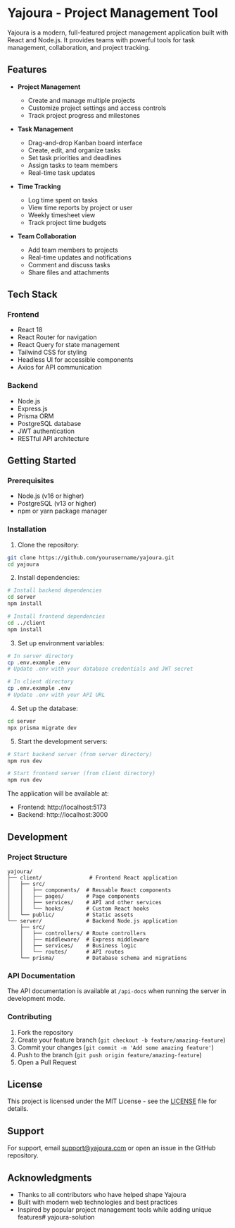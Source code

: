# Yajoura - Project Management Tool

Yajoura is a modern, full-featured project management application built with React and Node.js. It provides teams with powerful tools for task management, collaboration, and project tracking.

## Features

- **Project Management**
  - Create and manage multiple projects
  - Customize project settings and access controls
  - Track project progress and milestones

- **Task Management**
  - Drag-and-drop Kanban board interface
  - Create, edit, and organize tasks
  - Set task priorities and deadlines
  - Assign tasks to team members
  - Real-time task updates

- **Time Tracking**
  - Log time spent on tasks
  - View time reports by project or user
  - Weekly timesheet view
  - Track project time budgets

- **Team Collaboration**
  - Add team members to projects
  - Real-time updates and notifications
  - Comment and discuss tasks
  - Share files and attachments

## Tech Stack

### Frontend
- React 18
- React Router for navigation
- React Query for state management
- Tailwind CSS for styling
- Headless UI for accessible components
- Axios for API communication

### Backend
- Node.js
- Express.js
- Prisma ORM
- PostgreSQL database
- JWT authentication
- RESTful API architecture

## Getting Started

### Prerequisites
- Node.js (v16 or higher)
- PostgreSQL (v13 or higher)
- npm or yarn package manager

### Installation

1. Clone the repository:
```bash
git clone https://github.com/yourusername/yajoura.git
cd yajoura
```

2. Install dependencies:
```bash
# Install backend dependencies
cd server
npm install

# Install frontend dependencies
cd ../client
npm install
```

3. Set up environment variables:
```bash
# In server directory
cp .env.example .env
# Update .env with your database credentials and JWT secret

# In client directory
cp .env.example .env
# Update .env with your API URL
```

4. Set up the database:
```bash
cd server
npx prisma migrate dev
```

5. Start the development servers:
```bash
# Start backend server (from server directory)
npm run dev

# Start frontend server (from client directory)
npm run dev
```

The application will be available at:
- Frontend: http://localhost:5173
- Backend: http://localhost:3000

## Development

### Project Structure
```
yajoura/
├── client/               # Frontend React application
│   ├── src/
│   │   ├── components/  # Reusable React components
│   │   ├── pages/       # Page components
│   │   ├── services/    # API and other services
│   │   └── hooks/       # Custom React hooks
│   └── public/          # Static assets
└── server/              # Backend Node.js application
    ├── src/
    │   ├── controllers/ # Route controllers
    │   ├── middleware/  # Express middleware
    │   ├── services/    # Business logic
    │   └── routes/      # API routes
    └── prisma/          # Database schema and migrations
```

### API Documentation

The API documentation is available at `/api-docs` when running the server in development mode.

### Contributing

1. Fork the repository
2. Create your feature branch (`git checkout -b feature/amazing-feature`)
3. Commit your changes (`git commit -m 'Add some amazing feature'`)
4. Push to the branch (`git push origin feature/amazing-feature`)
5. Open a Pull Request

## License

This project is licensed under the MIT License - see the [LICENSE](LICENSE) file for details.

## Support

For support, email support@yajoura.com or open an issue in the GitHub repository.

## Acknowledgments

- Thanks to all contributors who have helped shape Yajoura
- Built with modern web technologies and best practices
- Inspired by popular project management tools while adding unique features# yajoura-solution

